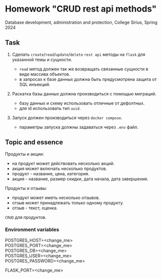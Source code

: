 # Homework "CRUD rest api methods"

Database development, administration and protection, College Sirius, Spring 2024

## Task

1. Сделать `create`/`read`/`update`/`delete` `rest api` методы на `flask` для указанной темы и сущности.
    - `read` метод должен так же возвращать связанные сущности в виде массива объектов.
    - в запросах к базе данных должна быть предусмотрена защита от SQL инъекций.

2. Раскатка базы данных должна производиться с помощью миграций.
    - базу данных и схему использовать отличные от дефолтных.
    - для id использовать тип `uuid`.

3. Запуск должен производиться через `docker compose`.
    - параметры запуска должны задаваться через `.env` файл.

## Topic and essence

Продукты и акции:
- на продукт может действовать несколько акций.
- акция может включать несколько продуктов.
- продукт - название, цена, категория.
- акция - название, размер скидки, дата начала, дата завершения.

Продукты и отзывы:
- продукт может иметь несколько отзывов.
- отзыв может принадлежать только одному продукту.
- отзыв - текст, оценка.

`CRUD` для продуктов.

### Environment variables
POSTGRES_HOST=<change_me>\
POSTGRES_PORT=<change_me>\
POSTGRES_DB=<change_me>\
POSTGRES_USER=<change_me>\
POSTGRES_PASSWORD=<change_me>

FLASK_PORT=<change_me>